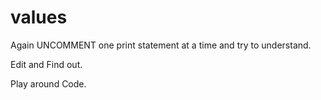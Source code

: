 # values

Again UNCOMMENT one print statement at a time and try to understand.

Edit and Find out.

Play around Code.